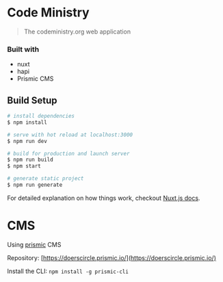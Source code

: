 # Code Ministry

> The codeministry.org web application

### Built with

- nuxt
- hapi
- Prismic CMS

## Build Setup

``` bash
# install dependencies
$ npm install

# serve with hot reload at localhost:3000
$ npm run dev

# build for production and launch server
$ npm run build
$ npm start

# generate static project
$ npm run generate
```

For detailed explanation on how things work, checkout [Nuxt.js docs](https://nuxtjs.org).

# CMS

Using [prismic](https://prismic.io/) CMS

Repository: [https://doerscircle.prismic.io/](https://doerscircle.prismic.io/)

Install the CLI: `npm install -g prismic-cli`

